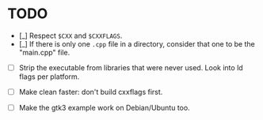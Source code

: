 # TODO

* [_] Respect `$CXX` and `$CXXFLAGS`.
* [_] If there is only one `.cpp` file in a directory, consider that one to be the "main.cpp" file.
* [ ] Strip the executable from libraries that were never used. Look into ld flags per platform.
* [ ] Make clean faster: don't build cxxflags first.
* [ ] Make the gtk3 example work on Debian/Ubuntu too.


